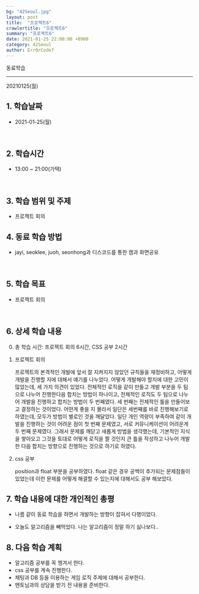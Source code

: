 ```yaml
---
bg: "42Seoul.jpg"
layout: post
title:  "프로젝트6"
crawlertitle: "프로젝트6"
summary: "프로젝트6"
date: 2021-01-25 22:00:00 +0900
category: 42Seoul
author: Err0rCode7
---
```


동료학습

---

20210125(월)

## 1. 학습날짜

- 2021-01-25(월)
<br>

## 2. 학습시간

- 13:00 ~ 21:00(가택)
<br>

## 3. 학습 범위 및 주제

- 프로젝트 회의

## 4. 동료 학습 방법

- jayi, seoklee, juoh, seonhong과 디스코드를 통한 캠과 화면공유
<br>

## 5. 학습 목표

- 프로젝트 회의

<br>

## 6. 상세 학습 내용

0. 총 학습 시간: 프로젝트 회의 6시간, CSS 공부 2시간

1. 프로젝트 회의

	프로젝트의 본격적인 개발에 앞서 잘 지켜지지 않았던 규칙들을 재정비하고, 어떻게 개발을 진행할 지에 대해서 얘기를 나누었다. 어떻게 개발해야 할지에 대한 고민이 많았는데, 세 가지 의견이 있었다. 전체적인 로직을 같이 만들고 개발 부분을 두 팀으로 나누어 진행한다음 합치는 방법이 하나이고, 전체적인 로직도 두 팀으로 나누어 개발을 진행하고 합치는 방법이 두 번째였다. 세 번째는 전체적인 틀을 만들어보고 결정하는 것이었다. 어떤게 좋을 지 몰라서 일단은 세번째를 바로 진행해보기로 하였는데, 모두가 방법이 별로인 것을 깨달았다. 일단 개인 역량이 부족하여 같이 개발을 진행하는 것이 어려운 점이 첫 번째 문제였고, 서로 커뮤니케이션이 어려운게 두 번째 문제였다. 그래서 문제를 깨닫고 새롭게 방법을 생각했는데, 기본적인 지식을 쌓아오고 그것을 토대로 어떻게 로직을 짤 것인지 큰 틀을 작성하고 나누어 개발한 다음 합치는 방향으로 진행하는 것으로 하기로 하였다.

2. css 공부

	position과 float 부분을 공부하였다. float 같은 경우 공백이 추가되는 문제점들이 있었는데 이런 문제를 어떻게 해결할 수 있는지에 대해서도 공부 해보았다.


## 7. 학습 내용에 대한 개인적인 총평

- 나름 같이 동료 학습을 하면서 개발하는 방향이 잡혀서 다행이었다.

- 오늘도 알고리즘을 빼먹었다. 나는 알고리즘이 정말 하기 싫나보다..

## 8. 다음 학습 계획

- 알고리즘 공부를 꼭 챙겨서 한다.
- css 공부를 계속 진행한다.
- 채팅과 DB 등을 이용하는 게임 로직 주제에 대해서 공부한다.
- 멘토님과의 상담을 받기 전 내용을 준비한다.